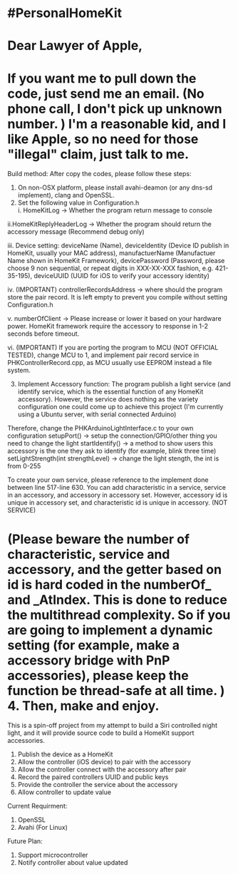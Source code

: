 #PersonalHomeKit
===============
Dear Lawyer of Apple, 
===============
If you want me to pull down the code, just send me an email. (No phone call, I don't pick up unknown number. ) I'm a reasonable kid, and I like Apple, so no need for those "illegal" claim, just talk to me. 
===============
Build method: 
After copy the codes, please follow these steps: 

1. On non-OSX platform, please install avahi-deamon (or any dns-sd implement), clang and OpenSSL. 
2. Set the following value in Configuration.h<br>
  i. HomeKitLog -> Whether the program return message to console<br>

  ii.HomeKitReplyHeaderLog -> Whether the program should return the accessory message (Recommend debug only)<br>

  iii. Device setting: deviceName (Name), deviceIdentity (Device ID publish in HomeKit, usually your MAC address), manufactuerName (Manufactuer Name shown in HomeKit Framework), devicePassword (Password, please choose 9 non sequential, or repeat digits in XXX-XX-XXX fashion, e.g. 421-35-195), deviceUUID (UUID for iOS to verify your accessory identity)<br>

  iv. (IMPORTANT) controllerRecordsAddress -> where should the program store the pair record. It is left empty to prevent you compile without setting Configuration.h<br>

  v. numberOfClient -> Please increase or lower it based on your hardware power. HomeKit framework require the accessory to response in 1-2 seconds before timeout. <br>

  vi. (IMPORTANT) If you are porting the program to MCU (NOT OFFICIAL TESTED), change MCU to 1, and implement pair record service in PHKControllerRecord.cpp, as MCU usually use EEPROM instead a file system. <br>

3. Implement Accessory function: 
  The program publish a light service (and identify service, which is the essential function of any HomeKit accessory). However, the service does nothing as the variety configuration one could come up to achieve this project (I'm currently using a Ubuntu server, with serial connected Arduino)<br>

  Therefore, change the PHKArduinoLightInterface.c to your own configuration
    setupPort() -> setup the connection/GPIO/other thing you need to change the light
    startIdentify() -> a method to show users this accessory is the one they ask to identify (for example, blink three time)
    setLightStrength(int strengthLevel) -> change the light stength, the int is from 0-255
<br>

To create your own service, please reference to the implement done between line 517-line 630. You can add characteristic in a service, service in an accessory, and accessory in accessory set. However, accessory id is unique in accessory set, and characteristic id is unique in accessory. (NOT SERVICE)<br>

(Please beware the number of characteristic, service and accessory, and the getter based on id is hard coded in the numberOf_ and _AtIndex. This is done to reduce the multithread complexity. So if you are going to implement a dynamic setting (for example, make a accessory bridge with PnP accessories), please keep the function be thread-safe at all time. )
<br>
4. Then, make and enjoy. 
<br>
===============

This is a spin-off project from my attempt to build a Siri controlled night light, and it will provide source code to build a HomeKit support accessories. 


1. Publish the device as a HomeKit
2. Allow the controller (iOS device) to pair with the accessory
3. Allow the controller connect with the accessory after pair
4. Record the paired controllers UUID and public keys
5. Provide the controller the service about the accessory
6. Allow controller to update value

Current Requirment: 
1. OpenSSL
2. Avahi (For Linux)

Future Plan: 
1. Support microcontroller
2. Notify controller about value updated
